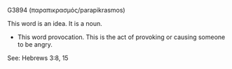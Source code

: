 G3894 (παραπικρασμός/parapikrasmos)

This word is an idea. It is a noun.

* This word provocation. This is the act of provoking or causing someone to be angry.

See: Hebrews 3:8, 15
